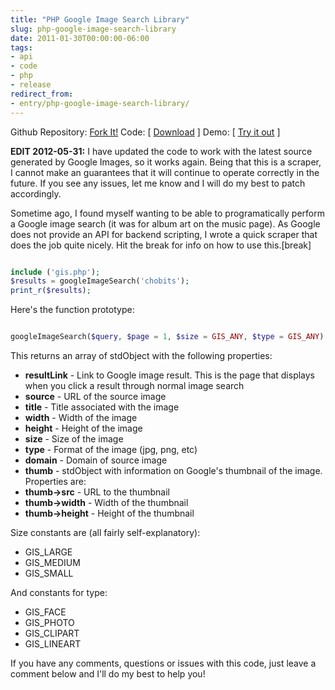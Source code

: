 ```yaml
---
title: "PHP Google Image Search Library"
slug: php-google-image-search-library
date: 2011-01-30T00:00:00-06:00
tags:
- api
- code
- php
- release
redirect_from:
- entry/php-google-image-search-library/
---
```

Github Repository: [Fork It!](https://github.com/dxprog/PHPGIS)
Code: [ [Download](http://dxprog.com/files/gis.zip) ]
Demo: [ [Try it out](http://labs.dxprog.com/gis/) ]

**EDIT 2012-05-31:** I have updated the code to work with the latest source generated by Google Images, so it works again. Being that this is a scraper, I cannot make an guarantees that it will continue to operate correctly in the future. If you see any issues, let me know and I will do my best to patch accordingly.

Sometime ago, I found myself wanting to be able to programatically perform a Google image search (it was for album art on the music page). As Google does not provide an API for backend scripting, I wrote a quick scraper that does the job quite nicely. Hit the break for info on how to use this.[break]

```php

include ('gis.php');
$results = googleImageSearch('chobits');
print_r($results);

```

Here's the function prototype:
```php

googleImageSearch($query, $page = 1, $size = GIS_ANY, $type = GIS_ANY);

```

This returns an array of stdObject with the following properties:
- **resultLink** - Link to Google image result. This is the page that displays when you click a result through normal image search
- **source** - URL of the source image
- **title** - Title associated with the image
- **width** - Width of the image
- **height** - Height of the image
- **size** - Size of the image
- **type** - Format of the image (jpg, png, etc)
- **domain** - Domain of source image
- **thumb** - stdObject with information on Google's thumbnail of the image. Properties are:
- **thumb->src** - URL to the thumbnail
- **thumb->width** - Width of the thumbnail
- **thumb->height** - Height of the thumbnail


Size constants are (all fairly self-explanatory):
- GIS_LARGE
- GIS_MEDIUM
- GIS_SMALL


And constants for type:
- GIS_FACE
- GIS_PHOTO
- GIS_CLIPART
- GIS_LINEART


If you have any comments, questions or issues with this code, just leave a comment below and I'll do my best to help you!
